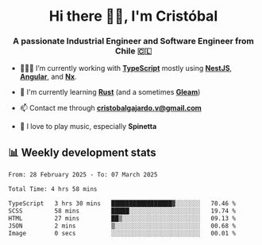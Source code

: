 <h1 align="center">Hi there ✌🏻, I'm Cristóbal</h1>
<h3 align="center">A passionate Industrial Engineer and Software Engineer from Chile 🇨🇱</h3>

- 🧑🏻‍💻 I’m currently working with **[TypeScript](https://www.typescriptlang.org)** mostly using **[NestJS](https://nestjs.com)**, **[Angular](https://angular.io)**, and **[Nx](https://nx.dev)**.

- 🌱 I'm currently learning **[Rust](https://www.rust-lang.org)** (and a sometimes **[Gleam](https://gleam.run/)**)

- 📫 Contact me through **cristobalgajardo.v@gmail.com**

- 🎸 I love to play music, especially **Spinetta**

## 📊 Weekly development stats

<!--START_SECTION:waka-->

```txt
From: 28 February 2025 - To: 07 March 2025

Total Time: 4 hrs 58 mins

TypeScript   3 hrs 30 mins   █████████████████▓░░░░░░░   70.46 %
SCSS         58 mins         █████░░░░░░░░░░░░░░░░░░░░   19.74 %
HTML         27 mins         ██▒░░░░░░░░░░░░░░░░░░░░░░   09.13 %
JSON         2 mins          ▒░░░░░░░░░░░░░░░░░░░░░░░░   00.68 %
Image        0 secs          ░░░░░░░░░░░░░░░░░░░░░░░░░   00.01 %
```

<!--END_SECTION:waka-->
